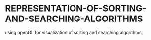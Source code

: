 # REPRESENTATION-OF-SORTING-AND-SEARCHING-ALGORITHMS
using openGL for visualization of sorting and searching algorithms
